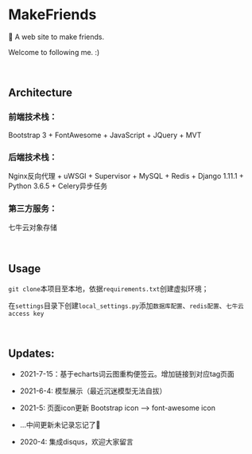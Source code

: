 # MakeFriends
👥 A web site to make friends.

Welcome to following me. :)

<br>

## Architecture

### 前端技术栈：
Bootstrap 3 + FontAwesome + JavaScript + JQuery + MVT

### 后端技术栈：
Nginx反向代理 + uWSGI + Supervisor + MySQL + Redis + Django 1.11.1 + Python 3.6.5 + Celery异步任务

### 第三方服务：
七牛云对象存储

<br>

## Usage
`git clone`本项目至本地，依据`requirements.txt`创建虚拟环境；

在`settings`目录下创建`local_settings.py`添加`数据库配置`、`redis配置`、`七牛云access key`


<br>

## Updates:

* 2021-7-15：基于echarts词云图重构便签云。增加链接到对应tag页面

* 2021-6-4: 模型展示（最近沉迷模型无法自拔）

* 2021-5: 页面icon更新 Bootstrap icon --> font-awesome icon

* ...中间更新未记录忘记了🤣

* 2020-4: 集成disqus，欢迎大家留言